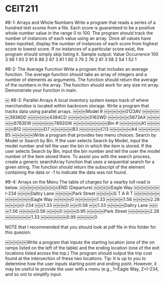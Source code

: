 # CEIT211


#8-1: Arrays and Whole Numbers
Write a program that reads a series of a hundred test scores from a file. Each score is guaranteed to be a positive whole number value in the range 0 to 100. The program should track the number of instances of each value using an array. Once all values have been inputted, display the number of instances of each score from highest score to lowest score. If no instances of a particular score exist, the program should simply skip listing it.
Sample output:
Value Occurrence 100 3
98 1
93 2
91 6
88 2
87 3
81 1
80 3
79 2
76 2
61 3
58 2
54 1
52 1

#8-2: The Average Function
Write a program that includes an average function. The average function should take an array of integers and a number of elements as arguments. The function should return the average of the numbers in the array. The function should work for any size int array. Demonstrate your function in main.

￼
#8-3: Parallel Arrays
A local inventory system keeps track of where merchandise is located within backroom storage. Write a program that tracks data using parallel arrays.
￼￼￼Model #
￼￼￼￼￼0123AV
￼￼￼￼￼3938DD
￼￼￼￼￼4384CD
￼￼￼￼￼5162WD
￼￼￼￼￼5673AX
￼￼￼￼￼6783EW
￼￼￼￼￼7892GW
￼￼￼￼￼￼￼￼Bin #
￼￼￼￼￼A1
￼￼￼￼￼B12
￼￼￼￼￼D7
￼￼￼￼￼B3
￼￼￼￼￼C13
￼￼￼￼￼A4
￼￼￼￼￼B5
￼￼￼￼￼Write a program that provides two menu choices: Search by Model or Search by Bin. If the user selects Search by Model, input the model number and tell the user the bin in which the item is stored. If the user selects Search by Bin, input the bin number and tell the user the model number of the item stored there.
To assist you with the search process, create a generic searchArray function that uses a sequential search for a given string. The function should return the subscript of the element containing the data or -1 to indicate the data was not found.


#8-4: Arrays on the Menu
The table of charges for a nearby toll road is below.
￼￼￼￼￼￼￼￼￼END (Departure)
￼￼￼￼Eagle Way
￼￼￼￼￼￼I-234
￼￼￼Daltry Lane
￼￼￼￼Park Street
￼￼￼￼S T A R T
￼￼￼￼￼￼￼￼￼￼￼￼Eagle Way
￼￼￼￼0
￼￼￼￼￼1.33
￼￼￼￼1.56
￼￼￼￼2.28
￼￼￼￼I-234
￼￼1.33
￼￼￼0
￼￼0.58
￼￼1.33
￼￼￼￼Daltry Lane
￼￼￼1.56
￼￼￼￼0.58
￼￼￼0
￼￼￼0.95
￼￼￼￼Park Street
￼￼￼￼￼2.28
￼￼￼￼￼￼1.33
￼￼￼￼￼￼0.95
￼￼￼￼0

NOTE that I recommended that you should look at pdf file in this folder for this quesion.

￼￼￼￼￼Write a program that inputs the starting location (one of the on ramps listed on the left of the table) and the ending location (one of the exit locations listed across the top.) The program should output the trip cost found at the intersection of these two locations. Tip: It is up to you to determine how the user inputs starting point and ending point. However, it may be useful to provide the user with a menu (e.g., 1=Eagle Way, 2=I-234, and so on) to simplify input.
